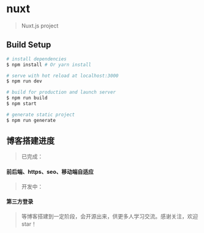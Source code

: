 # nuxt

> Nuxt.js project

## Build Setup

``` bash
# install dependencies
$ npm install # Or yarn install

# serve with hot reload at localhost:3000
$ npm run dev

# build for production and launch server
$ npm run build
$ npm start

# generate static project
$ npm run generate
```

## 博客搭建进度
> 已完成：
####   前后端、https、seo、移动端自适应
> 开发中：
####   第三方登录
> 等博客搭建到一定阶段，会开源出来，供更多人学习交流。感谢关注，欢迎star！  


